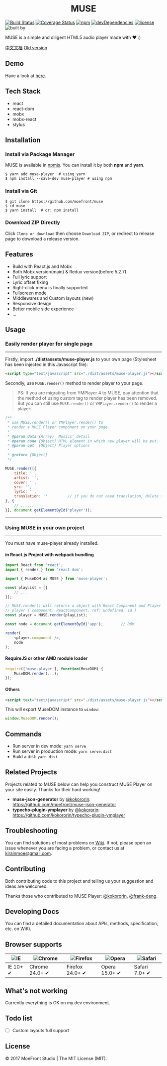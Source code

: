 <h1 align="center">MUSE</h1>

[![Build Status](https://travis-ci.org/moefront/muse.svg?branch=master)](https://travis-ci.org/moefront/muse)
[![Coverage Status](https://coveralls.io/repos/github/moefront/muse/badge.svg?branch=master)](https://coveralls.io/github/moefront/muse?branch=master)
[![npm](https://img.shields.io/npm/v/muse-player.svg?style=flat)]()
[![devDependencies](https://img.shields.io/david/dev/moefront/muse.svg?style=flat)]()
[![license](https://img.shields.io/github/license/moefront/muse.svg?style=flat)]()
![built by](https://img.shields.io/badge/built_by-MoeFront-ff69b4.svg)


MUSE is a simple and diligent HTML5 audio player made with ❤ :)

[中文文档](https://github.com/moefront/muse/wiki) [Old version](https://github.com/moefront/muse/tree/v4-legacy)

## Demo

Have a look at [here](https://moefront.github.io/muse/dist).

## Tech Stack

 - react
 - react-dom
 - mobx
 - mobx-react
 - stylus

## Installation

### Install via Package Manager

MUSE is available in [npmjs](https://www.npmjs.com/package/muse-player). You can install it by both **npm** and **yarn**.

```shell
$ yarn add muse-player  # using yarn
$ npm install --save-dev muse-player # using npm
```

### Install via Git

```shell
$ git clone https://github.com/moefront/muse
$ cd muse
$ yarn install  # or: npm install
```

### Download ZIP Directly

Click ```Clone or download``` then choose ```Download ZIP```, or redirect to release page to download a release version.

## Features

 - Build with React.js and Mobx
 - Both Mobx version(main) & Redux version(before 5.2.7)
 - Full lyric support
 - Lyric offset fixing
 - Right-click menu is finally supported
 - Fullscreen mode
 - Middlewares and Custom layouts (new)
 - Responsive design
 - Better mobile side experience
 - ...

## Usage

### Easily render player for single page
---
Firstly, import **./dist/assets/muse-player.js** to your own page (Stylesheet has been injected in this Javascript file):
```html
<script type="text/javascript" src="./dist/assets/muse-player.js"></script>
```

Secondly, use ```MUSE.render()``` method to render player to your page.

> PS: If you are migrating from YMPlayer 4 to MUSE, pay attention that the method of using custom tag to render player has been removed. But you can still use ```MUSE.render()``` or ```YMPlayer.render()``` to render a player:

```javascript
/**
 * use MUSE.render() or YMPlayer.render() to 
 * render a MUSE Player component on your page.
 *
 * @param data {Array}  Musics' detail
 * @param node {Object} HTML element in which new player will be put.
 * @param opt  {Object} Player options
 *
 * @return {Object}
 */

MUSE.render([{
	title: '',
	artist: '',
	cover: '',
	src: '',
	lyric: '',
	translation: ''			// if you do not need translation, delete this row.
}, {
	// ......
}], document.getElementById('player'));
```

---

### Using MUSE in your own project

---

You must have muse-player already installed.

#### in React.js Project with webpack bundling

```javascript
import React from 'react';
import { render } from 'react-dom';

import { MuseDOM as MUSE } from 'muse-player';

const playList = [{
	// ...
}];

// MUSE.render() will returns a object with React Component and Player ID wrapped
// player { component: ReactComponent, ref: undefined, id }
const player = MUSE.render(playList); 

const node = document.getElementById('app');		// DOM

render(
	<player.component />,
	node
);

```

#### RequireJS or other AMD module loader

```javascript
require(['muse-player'], function(MuseDOM) {
	MuseDOM.render(...);
});
```

#### Others

```html
<script text="text/javascript" src="./dist/assets/muse-player.js"></script>
```

This will export MuseDOM instance to ```window```:
```javascript
window.MuseDOM.render();
```

## Commands

 - Run server in dev mode: ```yarn serve```
 - Run server in production mode: ```yarn serve:dist```
 - Build a dist: ```yarn dist```

## Related Projects

Projects related to MUSE below can help you construct MUSE Player on your site easily. Thanks for their hard working!

 - **muse-json-generator** by [@kokororin](https;//github.com/kokororin): https://github.com/moefront/muse-json-generator
 - **typecho-plugin-ymplayer** by [@kokororin](https;//github.com/kokororin): https://github.com/kokororin/typecho-plugin-ymplayer

## Troubleshooting

You can find solutions of most problems on [Wiki](https://github.com/moefront/muse). If not, please open an issue whenever you are facing a problem, or contact us at kirainmoe@gmail.com.

## Contributing

Both contributing code to this project and telling us your suggestion and ideas are welcomed.

Thanks those who contributed to MUSE Player: [@kokororin](https://github.com/kokororin), [@frank-deng](https://github.com/frank-deng).

## Developing Docs

You can find a detailed documentation about APIs, methods, specification, etc. on WiKi.

## Browser supports

![IE](https://github.com/alrra/browser-logos/raw/master/src/archive/internet-explorer_9-11/internet-explorer_9-11_48x48.png) | ![Chrome](https://raw.githubusercontent.com/alrra/browser-logos/master/src/archive/chrome_12-48/chrome_12-48_48x48.png) | ![Firefox](https://github.com/alrra/browser-logos/raw/master/src/archive/firefox_3.5-22/firefox_3.5-22_48x48.png) | ![Opera](https://github.com/alrra/browser-logos/raw/master/src/archive/opera_15-32/opera_15-32_48x48.png) | ![Safari](https://github.com/alrra/browser-logos/raw/master/src/archive/safari_1-7/safari_1-7_48x48.png)
--- | --- | --- | --- | --- |
IE 10+ ✔ | Chrome 24.0+ ✔ | Firefox 24.0+ ✔ | Opera 15.0+ ✔ | Safari 7.0+ ✔ |

## What's not working

Currently everything is OK on my dev environment.

## Todo list

 - [ ] Custom layouts full support

## License

&copy; 2017 MoeFront Studio | The MIT License (MIT).

